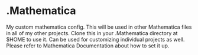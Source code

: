 # .Mathematica
My custom mathematica config. This will be used in other Mathematica files in all of my other projects. Clone this in your .Mathematica directory at $HOME to use it. Can be used for customizing individual projects as well. Please refer to Mathematica Documentation about how to set it up.
